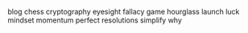 blog
chess
cryptography
eyesight
fallacy
game
hourglass
launch
luck
mindset
momentum
perfect
resolutions
simplify
why
